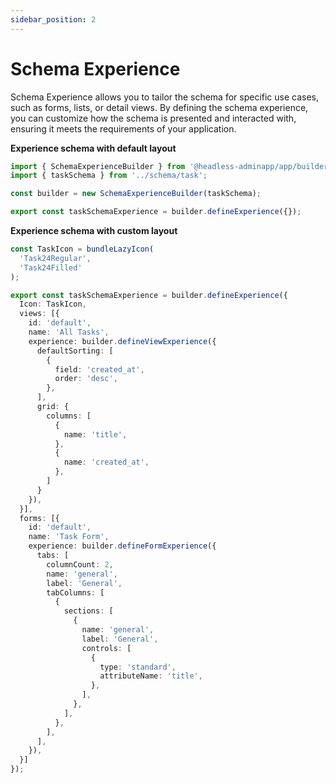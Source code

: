 ```yaml
---
sidebar_position: 2
---
```


# Schema Experience

Schema Experience allows you to tailor the schema for specific use cases, such as forms, lists, or detail views. By defining the schema experience, you can customize how the schema is presented and interacted with, ensuring it meets the requirements of your application.

**Experience schema with default layout**

```ts title="experience/task.ts"
import { SchemaExperienceBuilder } from '@headless-adminapp/app/builders';
import { taskSchema } from '../schema/task';

const builder = new SchemaExperienceBuilder(taskSchema);

export const taskSchemaExperience = builder.defineExperience({});
```

**Experience schema with custom layout**

```ts title="experience/task.ts"
const TaskIcon = bundleLazyIcon(
  'Task24Regular',
  'Task24Filled'
);

export const taskSchemaExperience = builder.defineExperience({
  Icon: TaskIcon,
  views: [{
    id: 'default',
    name: 'All Tasks',
    experience: builder.defineViewExperience({
      defaultSorting: [
        {
          field: 'created_at',
          order: 'desc',
        },
      ],
      grid: {
        columns: [
          {
            name: 'title',
          },
          {
            name: 'created_at',
          },
        ]
      }
    }),
  }],
  forms: [{
    id: 'default',
    name: 'Task Form',
    experience: builder.defineFormExperience({
      tabs: [
        columnCount: 2,
        name: 'general',
        label: 'General',
        tabColumns: [
          {
            sections: [
              {
                name: 'general',
                label: 'General',
                controls: [
                  {
                    type: 'standard',
                    attributeName: 'title',
                  },
                ],
              },
            ],
          },
        ],
      ],
    }),
  }]
});
```
